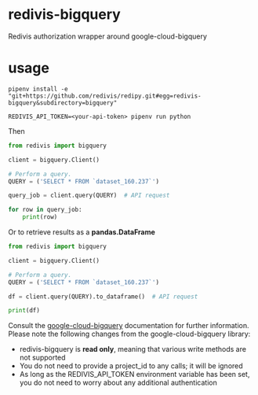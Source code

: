 # redivis-bigquery
Redivis authorization wrapper around google-cloud-bigquery

# usage
```
pipenv install -e "git+https://github.com/redivis/redipy.git#egg=redivis-bigquery&subdirectory=bigquery"

REDIVIS_API_TOKEN=<your-api-token> pipenv run python
```
Then
```py
from redivis import bigquery

client = bigquery.Client()

# Perform a query.
QUERY = ('SELECT * FROM `dataset_160.237`')

query_job = client.query(QUERY)  # API request

for row in query_job:
	print(row)
```
Or to retrieve results as a **pandas.DataFrame**
```py
from redivis import bigquery

client = bigquery.Client()

# Perform a query.
QUERY = ('SELECT * FROM `dataset_160.237`')

df = client.query(QUERY).to_dataframe()  # API request

print(df)
```
Consult the [google-cloud-bigquery](https://googleapis.dev/python/bigquery/latest/index.html) documentation for further information. Please note the following changes from the google-cloud-bigquery library:
- redivis-bigquery is **read only**, meaning that various write methods are not supported
- You do not need to provide a project_id to any calls; it will be ignored
- As long as the REDIVIS_API_TOKEN environment variable has been set, you do not need to worry about any additional authentication
